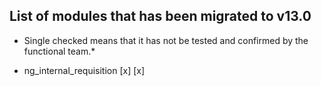 ## List of modules that has been migrated to v13.0

* Single checked means that it has not be tested and confirmed by the functional team.*


* ng_internal_requisition [x] [x]
